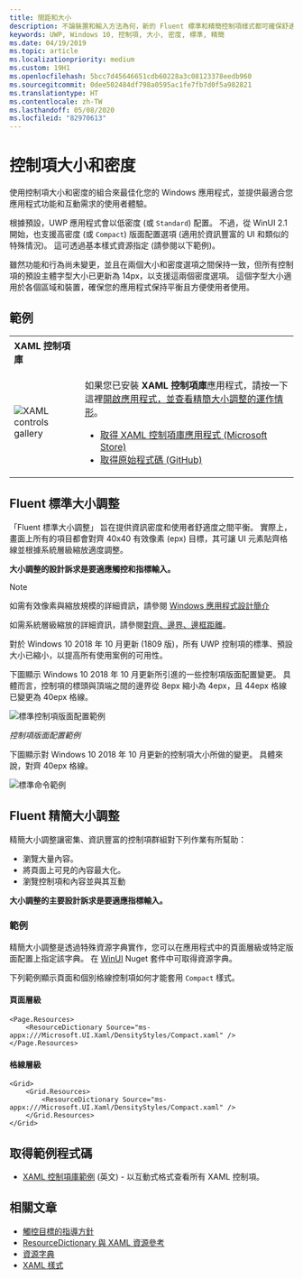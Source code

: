 ```yaml
---
title: 間距和大小
description: 不論裝置和輸入方法為何，新的 Fluent 標準和精簡控制項樣式都可確保舒適的使用者體驗。
keywords: UWP, Windows 10, 控制項, 大小, 密度, 標準, 精簡
ms.date: 04/19/2019
ms.topic: article
ms.localizationpriority: medium
ms.custom: 19H1
ms.openlocfilehash: 5bcc7d45646651cdb60228a3c08123378eedb960
ms.sourcegitcommit: 0dee502484df798a0595ac1fe7fb7d0f5a982821
ms.translationtype: HT
ms.contentlocale: zh-TW
ms.lasthandoff: 05/08/2020
ms.locfileid: "82970613"
---
```

# <a name="control-size-and-density"></a>控制項大小和密度

使用控制項大小和密度的組合來最佳化您的 Windows 應用程式，並提供最適合您應用程式功能和互動需求的使用者體驗。

根據預設，UWP 應用程式會以低密度 (或 `Standard`) 配置。 不過，從 WinUI 2.1 開始，也支援高密度 (或 `Compact`) 版面配置選項 (適用於資訊豐富的 UI 和類似的特殊情況)。 這可透過基本樣式資源指定 (請參閱以下範例)。

雖然功能和行為尚未變更，並且在兩個大小和密度選項之間保持一致，但所有控制項的預設主體字型大小已更新為 14px，以支援這兩個密度選項。 這個字型大小適用於各個區域和裝置，確保您的應用程式保持平衡且方便使用者使用。

## <a name="examples"></a>範例

<table>
<th align="left">XAML 控制項庫<th>
<tr>
<td><img src="images/xaml-controls-gallery-sm.png" alt="XAML controls gallery"></img></td>
<td>
    <p>如果您已安裝 <strong style="font-weight: semi-bold">XAML 控制項庫</strong>應用程式，請按一下這裡<a href="xamlcontrolsgallery:/item/Compact Sizing">開啟應用程式，並查看精簡大小調整的運作情形</a>。</p>
    <ul>
    <li><a href="https://www.microsoft.com/store/productId/9MSVH128X2ZT">取得 XAML 控制項庫應用程式 (Microsoft Store)</a></li>
    <li><a href="https://github.com/Microsoft/Xaml-Controls-Gallery">取得原始程式碼 (GitHub)</a></li>
    </ul>
</td>
</tr>
</table>

## <a name="fluent-standard-sizing"></a>Fluent 標準大小調整

「Fluent 標準大小調整」  旨在提供資訊密度和使用者舒適度之間平衡。 實際上，畫面上所有的項目都會對齊 40x40 有效像素 (epx) 目標，其可讓 UI 元素貼齊格線並根據系統層級縮放適度調整。

**大小調整的設計訴求是要適應觸控和指標輸入。**

> [!NOTE]
>如需有效像素與縮放規模的詳細資訊，請參閱 [Windows 應用程式設計簡介](../basics/design-and-ui-intro.md#effective-pixels-and-scaling)
>
> 如需系統層級縮放的詳細資訊，請參閱[對齊、邊界、邊框距離](../layout/alignment-margin-padding.md)。

對於 Windows 10 2018 年 10 月更新 (1809 版)，所有 UWP 控制項的標準、預設大小已縮小，以提高所有使用案例的可用性。

下圖顯示 Windows 10 2018 年 10 月更新所引進的一些控制項版面配置變更。 具體而言，控制項的標頭與頂端之間的邊界從 8epx 縮小為 4epx，且 44epx 格線已變更為 40epx 格線。

![標準控制項版面配置範例](images/standarddensity.png)

*控制項版面配置範例*

下圖顯示對 Windows 10 2018 年 10 月更新的控制項大小所做的變更。 具體來說，對齊 40epx 格線。

![標準命令範例](images/standarddensitycommanding.png)

## <a name="fluent-compact-sizing"></a>Fluent 精簡大小調整

精簡大小調整讓密集、資訊豐富的控制項群組對下列作業有所幫助：

- 瀏覽大量內容。
- 將頁面上可見的內容最大化。
- 瀏覽控制項和內容並與其互動

**大小調整的主要設計訴求是要適應指標輸入。**

### <a name="examples"></a>範例

精簡大小調整是透過特殊資源字典實作，您可以在應用程式中的頁面層級或特定版面配置上指定該字典。 在 [WinUI](https://docs.microsoft.com/uwp/toolkits/winui/) Nuget 套件中可取得資源字典。

下列範例顯示頁面和個別格線控制項如何才能套用 `Compact` 樣式。

#### <a name="page-level"></a>頁面層級

```xaml
<Page.Resources>
    <ResourceDictionary Source="ms-appx:///Microsoft.UI.Xaml/DensityStyles/Compact.xaml" />
</Page.Resources>
```

#### <a name="grid-level"></a>格線層級

```xaml
<Grid>
    <Grid.Resources>
        <ResourceDictionary Source="ms-appx:///Microsoft.UI.Xaml/DensityStyles/Compact.xaml" />
    </Grid.Resources>
</Grid>
```

## <a name="get-the-sample-code"></a>取得範例程式碼

- [XAML 控制項庫範例](https://github.com/Microsoft/Xaml-Controls-Gallery) (英文) - 以互動式格式查看所有 XAML 控制項。

## <a name="related-articles"></a>相關文章

- [觸控目標的指導方針](../input/guidelines-for-targeting.md)
- [ResourceDictionary 與 XAML 資源參考](https://docs.microsoft.com/windows/uwp/design/controls-and-patterns/resourcedictionary-and-xaml-resource-references)
- [資源字典](https://docs.microsoft.com/uwp/api/windows.ui.xaml.resourcedictionary)
- [XAML 樣式](https://docs.microsoft.com/windows/uwp/design/controls-and-patterns/xaml-styles) 
